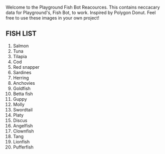 Welcome to the Playground Fish Bot Reacources. This contains neccacary data for Playground's, Fish Bot, to work. Inspired by Polygon Donut. Feel free to use these images in your own project!
## FISH LIST
1. Salmon
2. Tuna
3. Tilapia
4. Cod
5. Red snapper
6. Sardines
7. Herring
8. Anchovies
9. Goldfish
10. Betta fish
11. Guppy
12. Molly
13. Swordtail
14. Platy
15. Discus
16. Angelfish
17. Clownfish
18. Tang
19. Lionfish
20. Pufferfish
